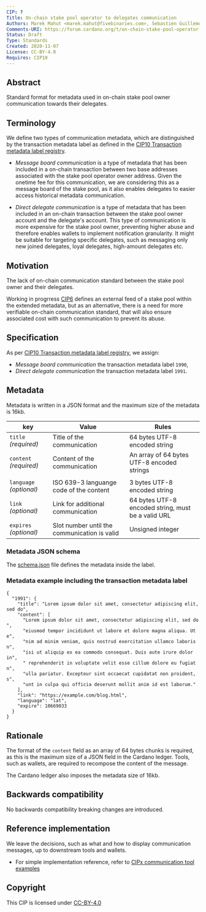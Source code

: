```yaml
---
CIP: ?
Title: On-chain stake pool operator to delegates communication
Authors: Marek Mahut <marek.mahut@fivebinaries.com>, Sebastien Guillemot <sebastien@emurgo.io>, Ján Hrnko <jan.hrnko@fivebinaries.com>
Comments-URI: https://forum.cardano.org/t/on-chain-stake-pool-operator-to-delegates-communication/42229
Status: Draft
Type: Standards
Created: 2020-11-07
License: CC-BY-4.0
Requires: CIP10
---
```


## Abstract

Standard format for metadata used in on-chain stake pool owner communication towards their delegates.

## Terminology


We define two types of communication metadata, which are distinguished by the transaction metadata label as defined in the [CIP10 Transaction metadata label registry](https://github.com/cardano-foundation/CIPs/blob/master/CIP10/README.md).

 * *Message board communication* is a type of metadata that has been included in a on-chain transaction between two base addresses associated with the stake pool operator owner address. Given the onetime fee for this communication, we are considering this as a message board of the stake pool, as it also enables delegates to easier access historical metadata communication.
 
 * *Direct delegate communication* is a type of metadata that has been included in an on-chain transaction between the stake pool owner account and the delegate's account. This type of communication is more expensive for the stake pool owner, preventing higher abuse and therefore enables wallets to implement notification granularity. It might be suitable for targeting specific delegates, such as messaging only new joined delegates, loyal delegates, high-amount delegates etc.



## Motivation

The lack of on-chain communication standard between the stake pool owner and their delegates. 

<!-- Link to CIP6 link once/if merged -->

Working in progrress [CIP6](https://github.com/cardano-foundation/CIPs/pull/15) defines an external feed of a stake pool within the extended metadata, but as an alternative, there is a need for more verifiable on-chain communication standard, that will also ensure associated cost with such communication to prevent its abuse. 

## Specification

As per [CIP10 Transaction metadata label registry](https://github.com/cardano-foundation/CIPs/blob/master/CIP10/README.md), we assign:

* *Message board communication* the transaction metadata label `1990`,
* *Direct delegate communication* the transaction metadata label `1991`.

## Metadata

Metadata is written in a JSON format and the maximum size of the metadata is 16kb.

| key | Value | Rules |
| --- | ---  | --- |
| `title` *(required)*| Title of the communication | 64 bytes UTF-8 encoded string  |
| `content` *(required)*| Content of the communication | An array of 64 bytes UTF-8 encoded strings |
|||
| `language` *(optional)*| ISO 639-3 languange code of the content | 3 bytes UTF-8 encoded string
| `link` *(optional)*| Link for additional communication | 64 bytes UTF-8 encoded string, must be a valid URL |
| `expires` *(optional)* | Slot number until the communication is valid | Unsigned integer |

### Metadata JSON schema

The [schema.json](./schema.json) file defines the metadata inside the label.

### Metadata example including the transaction metadata label

```
{
  "1991": {
    "title": "Lorem ipsum dolor sit amet, consectetur adipiscing elit, sed do",
    "content": [
      "Lorem ipsum dolor sit amet, consectetur adipiscing elit, sed do ",
      "eiusmod tempor incididunt ut labore et dolore magna aliqua. Ut e",
      "nim ad minim veniam, quis nostrud exercitation ullamco laboris n",
      "isi ut aliquip ex ea commodo consequat. Duis aute irure dolor in",
      " reprehenderit in voluptate velit esse cillum dolore eu fugiat n",
      "ulla pariatur. Excepteur sint occaecat cupidatat non proident, s",
      "unt in culpa qui officia deserunt mollit anim id est laborum."
    ],
    "link": "https://example.com/blog.html",
    "language": "lat",
    "expire": 10669033
  }
}
```

## Rationale

The format of the `content` field as an array of 64 bytes chunks is required, as this is the maximum size of a JSON field in the Cardano ledger. Tools, such as wallets, are required to recompose the content of the message.

The Cardano ledger also imposes the metadata size of 16kb.


## Backwards compatibility

No backwards compatibility breaking changes are introduced.

## Reference implementation

We leave the decisions, such as what and how to display communication messages, up to downstream tools and wallets.

 * For simple implementation reference, refer to [CIPx communication tool examples](https://github.com/fivebinaries/cip-metadata-communication-example)

## Copyright

This CIP is licensed under [CC-BY-4.0](https://creativecommons.org/licenses/by/4.0/legalcode)
